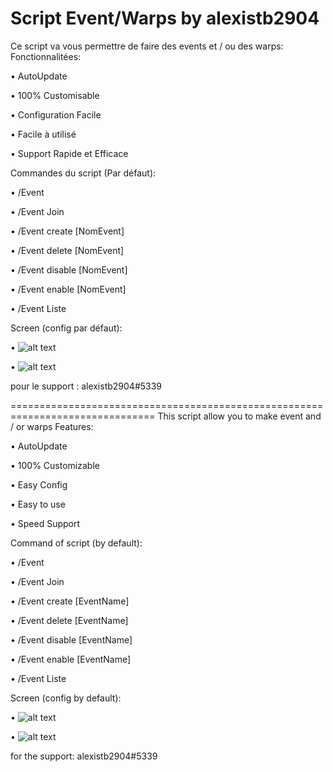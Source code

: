 # Script Event/Warps by alexistb2904

Ce script va vous permettre de faire des events et / ou des warps:
Fonctionnalitées:

• AutoUpdate

• 100% Customisable

• Configuration Facile

• Facile à utilisé

• Support Rapide et Efficace


Commandes du script (Par défaut):

• /Event

• /Event Join

• /Event create [NomEvent]

• /Event delete [NomEvent]

• /Event disable [NomEvent]

• /Event enable [NomEvent]

• /Event Liste


Screen (config par défaut):

• ![alt text](https://i.ibb.co/LRKP1rg/Screenshot-1.png)

• ![alt text](https://i.ibb.co/LtBqqff/Screenshot-2.png)

pour le support : alexistb2904#5339

===============================================================================
This script allow you to make event and / or warps
Features:

• AutoUpdate

• 100% Customizable

• Easy Config

• Easy to use

• Speed Support


Command of script (by default):

• /Event

• /Event Join

• /Event create [EventName]

• /Event delete [EventName]

• /Event disable [EventName]

• /Event enable [EventName]

• /Event Liste


Screen (config by default):

• ![alt text](https://i.ibb.co/LRKP1rg/Screenshot-1.png)

• ![alt text](https://i.ibb.co/LtBqqff/Screenshot-2.png)

for the support: alexistb2904#5339
